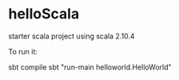 # helloScala
starter scala project using scala 2.10.4

To run it:

sbt compile
sbt "run-main helloworld.HelloWorld"
